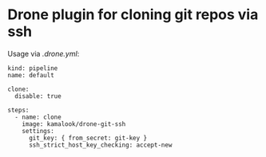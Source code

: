 # Drone plugin for cloning git repos via ssh

Usage via *.drone.yml*:
```
kind: pipeline
name: default

clone:
  disable: true

steps:
  - name: clone
    image: kamalook/drone-git-ssh
    settings:
      git_key: { from_secret: git-key }
      ssh_strict_host_key_checking: accept-new
```